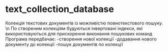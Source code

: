 # text_collection_database
Колекція текстових документів із можливістю повнотекстового пошуку. \n
По створеним колекціям будуються інвертовані індекси, які використовуються для прискорення виконання пошукових команд
Програма передбачає:
-створення нової колекції
-додавання нового документу до колекції
-пошук документів по колекції
